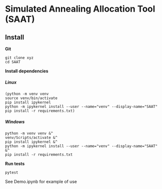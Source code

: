 # Simulated Annealing Allocation Tool (SAAT)

## Install

**Git**
```
git clone xyz
cd SAAT
```

**Install dependencies**

##### Linux
```
(python -m venv venv
source venv/bin/activate
pip install ipykernel
python -m ipykernel install --user --name="venv" --display-name="SAAT"
pip install -r requirements.txt)
```

##### Windows 
```
python -m venv venv &^
venv/Scripts/activate &^
pip install ipykernel &^
python -m ipykernel install --user --name="venv" --display-name="SAAT" &^
pip install -r requirements.txt
```

**Run tests**
```
pytest
```

See Demo.ipynb for example of use

